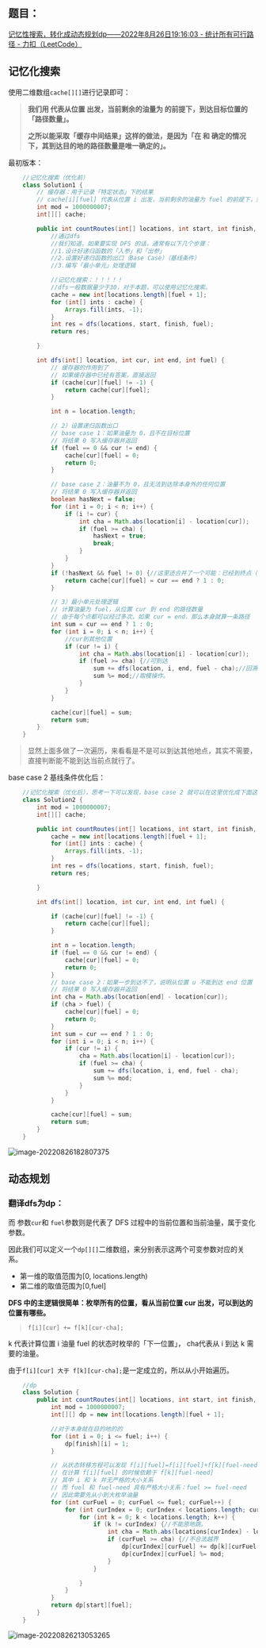 ## 题目：

[记忆性搜索，转化成动态规划dp——2022年8月26日19:16:03 - 统计所有可行路径 - 力扣（LeetCode）](https://leetcode.cn/problems/count-all-possible-routes/solution/by-ladidol-qkfi/)

## 记忆化搜索

使用二维数组`cache[][]`进行记录即可：

> **我们用 代表从位置 出发，当前剩余的油量为 的前提下，到达目标位置的「路径数量」。**
>
> **之所以能采取「缓存中间结果」这样的做法，是因为「在 和 确定的情况下，其到达目的地的路径数量是唯一确定的」。**



最初版本：

```java
    //记忆化搜索（优化前）
    class Solution1 {
        // 缓存器：用于记录「特定状态」下的结果
        // cache[i][fuel] 代表从位置 i 出发，当前剩余的油量为 fuel 的前提下，到达目标位置的「路径数量」
        int mod = 1000000007;
        int[][] cache;

        public int countRoutes(int[] locations, int start, int finish, int fuel) {
            //通过dfs
            //我们知道，如果要实现 DFS 的话，通常有以下几个步骤：
            //1.设计好递归函数的「入参」和「出参」
            //2.设置好递归函数的出口（Base Case）（基线条件）
            //3.编写「最小单元」处理逻辑

            //记忆化搜索：！！！！！
            //dfs一般数据量少于30，对于本题，可以使用记忆化搜索。
            cache = new int[locations.length][fuel + 1];
            for (int[] ints : cache) {
                Arrays.fill(ints, -1);
            }
            int res = dfs(locations, start, finish, fuel);
            return res;

        }

        int dfs(int[] location, int cur, int end, int fuel) {
            // 缓存器的作用到了
            // 如果缓存器中已经有答案，直接返回
            if (cache[cur][fuel] != -1) {
                return cache[cur][fuel];
            }

            int n = location.length;

            // 2）设置递归函数出口
            // base case 1：如果油量为 0，且不在目标位置
            // 将结果 0 写入缓存器并返回
            if (fuel == 0 && cur != end) {
                cache[cur][fuel] = 0;
                return 0;
            }

            // base case 2：油量不为 0，且无法到达除本身外的任何位置
            // 将结果 0 写入缓存器并返回
            boolean hasNext = false;
            for (int i = 0; i < n; i++) {
                if (i != cur) {
                    int cha = Math.abs(location[i] - location[cur]);
                    if (fuel >= cha) {
                        hasNext = true;
                        break;
                    }
                }
            }
            if (!hasNext && fuel != 0) {//这里还合并了一个可能：已经到终点（ cur==end ）的情况。
                return cache[cur][fuel] = cur == end ? 1 : 0;
            }

            // 3）最小单元处理逻辑
            // 计算油量为 fuel，从位置 cur 到 end 的路径数量
            // 由于每个点都可以经过多次，如果 cur = end，那么本身就算一条路径
            int sum = cur == end ? 1 : 0;
            for (int i = 0; i < n; i++) {
                //cur到其他位置
                if (cur != i) {
                    int cha = Math.abs(location[i] - location[cur]);
                    if (fuel >= cha) {//可到达
                        sum += dfs(location, i, end, fuel - cha);//回溯
                        sum %= mod;//取模操作。
                    }
                }
            }

            cache[cur][fuel] = sum;
            return sum;
        }
    }
```

> 显然上面多做了一次遍历，来看看是不是可以到达其他地点，其实不需要，直接判断能不能到达当前点就行了。

base case 2 基线条件优化后：

```java
    //记忆化搜索（优化后），思考一下可以发现，base case 2 就可以在这里优化成下面这样，就不用了单独抽出来。
    class Solution2 {
        int mod = 1000000007;
        int[][] cache;

        public int countRoutes(int[] locations, int start, int finish, int fuel) {
            cache = new int[locations.length][fuel + 1];
            for (int[] ints : cache) {
                Arrays.fill(ints, -1);
            }
            int res = dfs(locations, start, finish, fuel);
            return res;

        }

        int dfs(int[] location, int cur, int end, int fuel) {

            if (cache[cur][fuel] != -1) {
                return cache[cur][fuel];
            }

            int n = location.length;
            if (fuel == 0 && cur != end) {
                cache[cur][fuel] = 0;
                return 0;
            }
            // base case 2：如果一步到达不了，说明从位置 u 不能到达 end 位置
            // 将结果 0 写入缓存器并返回
            int cha = Math.abs(location[end] - location[cur]);
            if (cha > fuel) {
                cache[cur][fuel] = 0;
                return 0;
            }
            int sum = cur == end ? 1 : 0;
            for (int i = 0; i < n; i++) {
                if (cur != i) {
                    cha = Math.abs(location[i] - location[cur]);
                    if (fuel >= cha) {
                        sum += dfs(location, i, end, fuel - cha);
                        sum %= mod;
                    }
                }
            }

            cache[cur][fuel] = sum;
            return sum;
        }
    }
```

![image-20220826182807375](https://figurebed-ladidol.oss-cn-chengdu.aliyuncs.com/img/image-20220826182807375.png)



## 动态规划

### 翻译dfs为dp：

而 参数`cur`和 `fuel`参数则是代表了 DFS 过程中的当前位置和当前油量，属于变化参数。

因此我们可以定义一个`dp[][]`二维数组，来分别表示这两个可变参数对应的关系。

- 第一维的取值范围为[0, locations.length)
- 第二维的取值范围为[0,fuel]

**DFS 中的主逻辑很简单：枚举所有的位置，看从当前位置 cur 出发，可以到达的位置有哪些。**

> `f[i][cur] += f[k][cur-cha];`

 k 代表计算位置 i 油量 fuel 的状态时枚举的「下一位置」， cha代表从 i 到达 k 需要的油量。

由于`f[i][cur] 大于 f[k][cur-cha];`是一定成立的，所以从小开始遍历。

```java
    //dp
    class Solution {
        public int countRoutes(int[] locations, int start, int finish, int fuel) {
            int mod = 1000000007;
            int[][] dp = new int[locations.length][fuel + 1];

            //对于本身就在目的地的的
            for (int i = 0; i <= fuel; i++) {
                dp[finish][i] = 1;
            }

            // 从状态转移方程可以发现 f[i][fuel]=f[i][fuel]+f[k][fuel-need]
            // 在计算 f[i][fuel] 的时候依赖于 f[k][fuel-need]
            // 其中 i 和 k 并无严格的大小关系
            // 而 fuel 和 fuel-need 具有严格大小关系：fuel >= fuel-need
            // 因此需要先从小到大枚举油量
            for (int curFuel = 0; curFuel <= fuel; curFuel++) {
                for (int curIndex = 0; curIndex < locations.length; curIndex++) {
                    for (int k = 0; k < locations.length; k++) {
                        if (k != curIndex) {//不能原地跳。
                            int cha = Math.abs(locations[curIndex] - locations[k]);
                            if (curFuel >= cha) {//不合法越界
                                dp[curIndex][curFuel] += dp[k][curFuel - cha];
                                dp[curIndex][curFuel] %= mod;
                            }
                        }

                    }
                }
            }
            return dp[start][fuel];
        }
    }
```

![image-20220826213053265](https://figurebed-ladidol.oss-cn-chengdu.aliyuncs.com/img/image-20220826213053265.png)